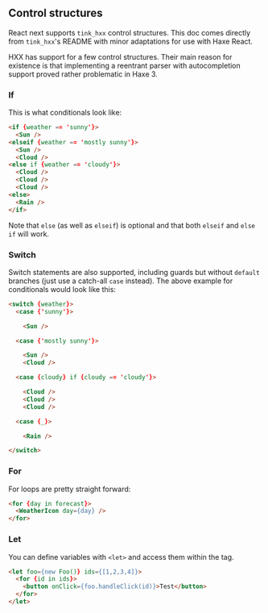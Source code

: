 ## Control structures

React next supports `tink_hxx` control structures. This doc comes directly from
`tink_hxx`'s README with minor adaptations for use with Haxe React.

HXX has support for a few control structures.  Their main reason for existence
is that implementing a reentrant parser with autocompletion support proved
rather problematic in Haxe 3.

### If

This is what conditionals look like:

```html
<if {weather == 'sunny'}>
  <Sun />
<elseif {weather == 'mostly sunny'}>
  <Sun />
  <Cloud />
<else if {weather == 'cloudy'}>
  <Cloud />
  <Cloud />
  <Cloud />
<else>
  <Rain />
</if>
```

Note that `else` (as well as `elseif`) is optional and that both `elseif` and
`else if` will work.

### Switch

Switch statements are also supported, including guards but without `default`
branches (just use a catch-all `case` instead). The above example for
conditionals would look like this:

```html
<switch {weather}>
  <case {'sunny'}>

    <Sun />

  <case {'mostly sunny'}>

    <Sun />
    <Cloud />

  <case {cloudy} if {cloudy == 'cloudy'}>

    <Cloud />
    <Cloud />
    <Cloud />

  <case {_}>

    <Rain />

</switch>
```

### For

For loops are pretty straight forward:

```html
<for {day in forecast}>
  <WeatherIcon day={day} />
</for>
```

### Let

You can define variables with `<let>` and access them within the tag.

```html
<let foo={new Foo()} ids={[1,2,3,4]}>
  <for {id in ids}>
    <button onClick={foo.handleClick(id)}>Test</button>
  </for>
</let>
```
